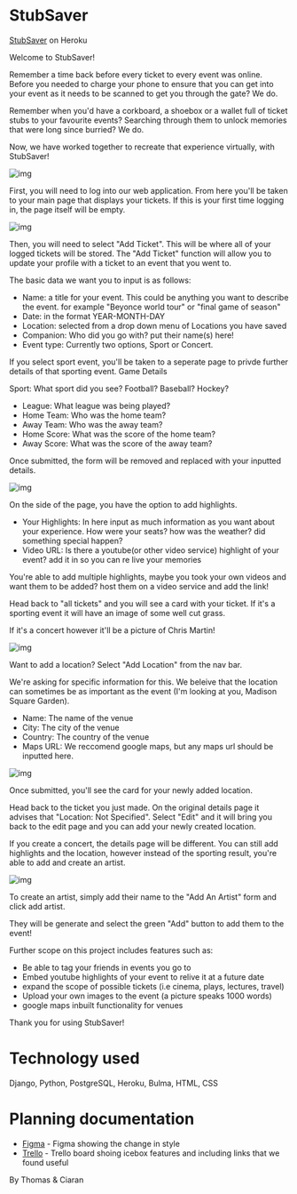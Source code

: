 # StubSaver

[StubSaver](http://stubsaver.herokuapp.com/) on Heroku

Welcome to StubSaver!

Remember a time back before every ticket to every event was online. Before you needed to charge your phone to ensure that you can get into your event as it needs to be scanned to get you through the gate? We do.

Remember when you'd have a corkboard, a shoebox or a wallet full of ticket stubs to your favourite events? Searching through them to unlock memories that were long since burried? We do.

Now, we have worked together to recreate that experience virtually, with StubSaver!

![img](https://i.imgur.com/CUCnKPC.png)

First, you will need to log into our web application. From here you'll be taken to your main page that displays your tickets. If this is your first time logging in, the page itself will be empty.

![img](https://i.imgur.com/fcKY5Xk.png)

Then, you will need to select "Add Ticket". This will be where all of your logged tickets will be stored. The "Add Ticket" function will allow you to update your profile with a ticket to an event that you went to.

The basic data we want you to input is as follows:
- Name: a title for your event. This could be anything you want to describe the event. for example "Beyonce world tour" or "final game of season"
- Date: in the format YEAR-MONTH-DAY
- Location: selected from a drop down menu of Locations you have saved
- Companion: Who did you go with? put their name(s) here!
- Event type: Currently two options, Sport or Concert.

If you select sport event, you'll be taken to a seperate page to privde further details of that sporting event.
Game Details

Sport: What sport did you see? Football? Baseball? Hockey?
- League: What league was being played?
- Home Team: Who was the home team?
- Away Team: Who was the away team?
- Home Score: What was the score of the home team?
- Away Score: What was the score of the away team?

Once submitted, the form will be removed and replaced with your inputted details.

![img](https://i.imgur.com/kXviZjb.png)

On the side of the page, you have the option to add highlights.
- Your Highlights: In here input as much information as you want about your experience. How were your seats? how was the weather? did something special happen?
- Video URL: Is there a youtube(or other video service) highlight of your event? add it in so you can re live your memories

You're able to add multiple highlights, maybe you took your own videos and want them to be added? host them on a video service and add the link!

Head back to "all tickets" and you will see a card with your ticket. If it's a sporting event it will have an image of some well cut grass.

If it's a concert however it'll be a picture of Chris Martin!

![img](https://i.imgur.com/x2S22PO.png)

Want to add a location? Select "Add Location" from the nav bar.

We're asking for specific information for this. We beleive that the location can sometimes be as important as the event (I'm looking at you, Madison Square Garden).
- Name: The name of the venue
- City: The city of the venue
- Country: The country of the venue
- Maps URL: We reccomend google maps, but any maps url should be inputted here.

![img](https://i.imgur.com/jh8t3dC.png)

Once submitted, you'll see the card for your newly added location.

Head back to the ticket you just made. On the original details page it advises that "Location: Not Specified". Select "Edit" and it will bring you back to the edit page and you can add your newly created location.

If you create a concert, the details page will be different. You can still add highlights and the location, however instead of the sporting result, you're able to add and create an artist.

![img](https://i.imgur.com/9cDqqCW.png)

To create an artist, simply add their name to the "Add An Artist" form and click add artist.

They will be generate and select the green "Add" button to add them to the event!

Further scope on this project includes features such as:
- Be able to tag your friends in events you go to
- Embed youtube highlights of your event to relive it at a future date
- expand the scope of possible tickets (i.e cinema, plays, lectures, travel)
- Upload your own images to the event (a picture speaks 1000 words)
- google maps inbuilt functionality for venues

Thank you for using StubSaver!


# Technology used
Django, Python, PostgreSQL, Heroku, Bulma, HTML, CSS

# Planning documentation
- [Figma](https://www.figma.com/file/9BcgPMe6R6hTqGnnUB9F8U/StubSaver?node-id=53-2&t=N9iu14bJDzcBIkYM-0) - Figma showing the change in style
- [Trello](https://trello.com/b/NmkkAK48/stubsaver) - Trello board shoing icebox features and including links that we found useful



By Thomas & Ciaran
